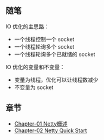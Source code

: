 ## 随笔

IO 优化的主思路：

- 一个线程控制一个 socket
- 一个线程轮询多个 socket
- 一个线程轮询多个已就绪的 socket

IO 优化的变量和不变量：

- 变量为线程，优化可以让线程数减少
- 不变量为 socket

## 章节

- [Chapter-01 Netty概述](/Chapter01.md)
- [Chapter-02 Netty Quick Start](/Chapter02.md)
